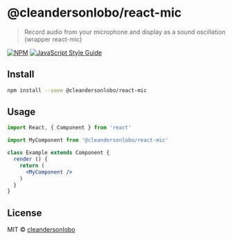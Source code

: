 # @cleandersonlobo/react-mic

> Record audio from your microphone and display as a sound oscillation (wrapper  react-mic)

[![NPM](https://img.shields.io/npm/v/@cleandersonlobo/react-mic.svg)](https://www.npmjs.com/package/@cleandersonlobo/react-mic) [![JavaScript Style Guide](https://img.shields.io/badge/code_style-standard-brightgreen.svg)](https://standardjs.com)

## Install

```bash
npm install --save @cleandersonlobo/react-mic
```

## Usage

```jsx
import React, { Component } from 'react'

import MyComponent from '@cleandersonlobo/react-mic'

class Example extends Component {
  render () {
    return (
      <MyComponent />
    )
  }
}
```

## License

MIT © [cleandersonlobo](https://github.com/cleandersonlobo)

